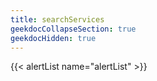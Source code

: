 ```yaml
---
title: searchServices
geekdocCollapseSection: true
geekdocHidden: true
---
```


{{< alertList name="alertList" >}}